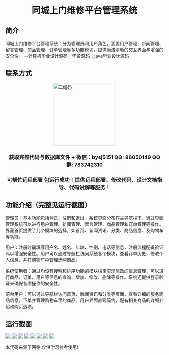<p><h1 align="center">同城上门维修平台管理系统</h1></p>

## 简介
同城上门维修平台管理系统：分为管理员和用户角色，涵盖用户管理、新闻管理、留言管理、商品管理、订单管理等多功能模块，提供简洁清晰的交互界面与增强的安全性。    --计算机毕业设计源码；毕设源码；java毕业设计源码


## 联系方式
<img src="https://bs-1329754181.cos.ap-shanghai.myqcloud.com/wx.jpg" alt="二维码" style="display: block; margin: 0 auto;" width="200px">
<p><h3 align="center">获取完整代码与数据库文件 + 微信：bysj5151 QQ: 86050149 QQ群: 783742310</h3></p>
<p><h3 align="center">可帮忙远程部署 包运行成功！提供远程部署、修改代码、设计文档指导、代码讲解等服务！</h3></p>

## 功能介绍（完整见运行截图）
管理员：基本功能包括登录、注册和退出，系统界面分布在主导航栏下，通过界面管理系统可以进行用户管理、新闻管理、留言管理、商品管理和订单管理等操作。界面首页提供了几个模块的选择，如首页、新闻资讯、分类、商品信息、及购物车等功能。

用户：注册时需填写用户名、姓名、年龄、性别、电话等信息，注册流程配备验证码以增强安全性。用户可以通过导航栏访问系统各个模块，查看订单历史，修改个人信息，并在购物车中管理选购商品。

系统使用者：通过均设有搜索和排序功能的模块栏来实现高效的信息管理，可以进行商品、订单、用户等信息的查询、增加、修改、删除等操作。系统还提供登录验证来确保各项操作的安全性。

前台用户：可以通过导航栏访问首页、新闻资讯和分类等页面，查看详细的服务商品信息，下单并管理购物车里的商品。用户界面直观简约，配有相关商品的详细介绍和购买选项。


## 运行截图
![](imgs/588112-20211225101612056-394340553.png)
![](imgs/588112-20211225102639140-15926901.png)
![](imgs/588112-20211225224757495-101226084.png)
![](imgs/588112-20211225224802434-951945409.png)
![](imgs/588112-20211225224809168-129752399.png)
![](imgs/588112-20211225224814612-1570054830.png)
![](imgs/588112-20211225224821077-1691618471.png)
![](imgs/588112-20211225224826775-595359729.png)

<p>本代码来源于网络,仅供学习参考使用!</p>
